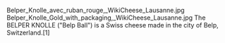 Belper_Knolle_avec_ruban_rouge,_WikiCheese_Lausanne.jpg Belper_Knolle_Gold_with_packaging,_WikiCheese_Lausanne.jpg The BELPER KNOLLE ("Belp Ball") is a Swiss cheese made in the city of Belp, Switzerland.[1]
